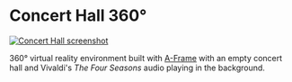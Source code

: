 # Concert Hall 360°

[<img src="https://cloud.githubusercontent.com/assets/203725/12580353/c2709b70-c3e3-11e5-8c2e-fba4c425df56.png" alt="Concert Hall screenshot" title="Concert Hall screenshot">](https://ybinstock.github.io/concert_hall_360/)

360° virtual reality environment built with [A-Frame](https://aframe.io/) with an empty concert hall and Vivaldi's _The Four Seasons_ audio playing in the background.
